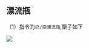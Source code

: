 ## 漂流瓶

（1）指令为`扔/捞漂流瓶`,栗子如下

![](https://cdn-1252236879.cos.ap-hongkong.myqcloud.com/bot/%E6%8D%95%E8%8E%B73.PNG)


